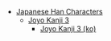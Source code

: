 - [Japanese Han Characters](<../../../../ja_han/README.md>)
	- [Joyo Kanji 3](<../../../../ja_han/2_joyo/joyo-3/README.md>)
		- [Joyo Kanji 3 (ko)](<../../../../ja_han/2_joyo/joyo-3/ko.md>)